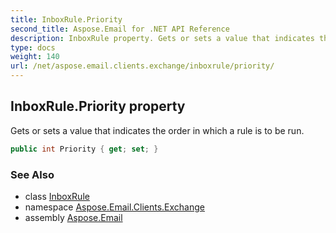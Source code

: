 ```yaml
---
title: InboxRule.Priority
second_title: Aspose.Email for .NET API Reference
description: InboxRule property. Gets or sets a value that indicates the order in which a rule is to be run
type: docs
weight: 140
url: /net/aspose.email.clients.exchange/inboxrule/priority/
---
```

## InboxRule.Priority property

Gets or sets a value that indicates the order in which a rule is to be run.

```csharp
public int Priority { get; set; }
```

### See Also

* class [InboxRule](../)
* namespace [Aspose.Email.Clients.Exchange](../../inboxrule/)
* assembly [Aspose.Email](../../../)


